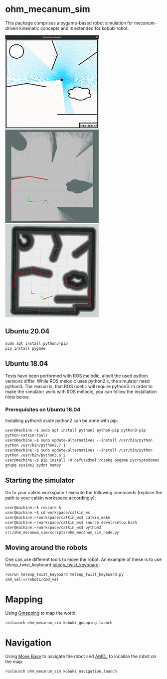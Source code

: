 # ohm_mecanum_sim
This package comprises a pygame-based robot simulation for mecanum-driven kinematic concepts and is extended for kobuki robot.

<img src="./images/kobuki_demo.png"  width="300" height="300">
<img src="./images/gmapping_demo.png"  width="300" height="300">
<img src="./images/navigation_demo.png"  width="300" height="300">

<!-- <img src="./images/demo_slam.png"  width="200" height="200"> -->

## Ubuntu 20.04
```
sudo apt install python3-pip
pip install pygame
```
## Ubuntu 18.04
Tests have been performed with ROS melodic, albeit the used python versions differ. While ROS melodic uses python2.x, the simulator need python3. The  reason is, that ROS noetic will require python3. In order to make the simulator work with ROS melodic, you can follow the installation hints below.

### Prerequisites on Ubuntu 18.04
Installing python3 aside python2 can be done with pip:
```console
user@machine:~$ sudo apt install python3 python-pip python3-pip python-catkin-tools
user@machine:~$ sudo update-alternatives --install /usr/bin/python python /usr/bin/python2.7 1
user@machine:~$ sudo update-alternatives --install /usr/bin/python python /usr/bin/python3.6 2
user@machine:~$ pip install -U defusedxml rospkg pygame pycryptodomex gnupg pyside2 pydot numpy
```

## Starting the simulator
Go to your catkin workspace / execute the following commands (replace the path to your catkin workspace accordingly):
```console
user@machine:~$ roscore &
user@machine:~$ cd workspace/catkin_ws
user@machine:~/workspace/catkin_ws$ catkin_make
user@machine:~/workspace/catkin_ws$ source devel/setup.bash
user@machine:~/workspace/catkin_ws$ python3 src/ohm_mecanum_sim/scripts/ohm_mecanum_sim_node.py
```

## Moving around the robots
One can use different tools to move the robot. An example of these is to use teleop_twist_keyboard [teleop_twist_keyboard](https://wiki.ros.org/teleop_twist_keyboard):
```
rosrun teleop_twist_keyboard teleop_twist_keyboard.py cmd_vel:=/robot1/cmd_vel
```
# Mapping
Using [Gmapping](https://wiki.ros.org/gmapping) to map the world:
```
roslaunch ohm_mecanum_sim kobuki_gmapping.launch
```
# Navigation
Using [Move Base](https://wiki.ros.org/move_base) to navigate the robot and [AMCL](https://wiki.ros.org/amcl) to localize the robot on the map:
```
roslaunch ohm_mecanum_sim kobuki_navigation.launch
```